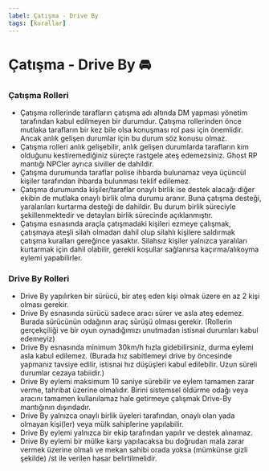 ```yaml
---
label: Çatışma - Drive By
tags: [kurallar]
---
```


# Çatışma - Drive By :oncoming_automobile:
### Çatışma Rolleri
- Çatışma rollerinde tarafların çatışma adı altında DM yapması yönetim tarafından kabul edilmeyen bir durumdur. Çatışma rollerinden önce mutlaka tarafların bir kez bile olsa konuşması rol pası için önemlidir. Ancak anlık gelişen durumlar için bu durum söz konusu olmaz.
- Çatışma rolleri anlık gelişebilir, anlık gelişen durumlarda tarafların kim olduğunu kestiremediğiniz süreçte rastgele ateş edemezsiniz. Ghost RP mantığı NPCler ayrıca siviller de dahildir.
- Çatışma durumunda taraflar polise ihbarda bulunamaz veya üçüncül kişiler tarafından ihbarda bulunması teklif edilemez. 
- Çatışma durumunda kişiler/taraflar onaylı birlik ise destek alacağı diğer ekibin de mutlaka onaylı birlik olma durumu aranır. Buna çatışma desteği, yaralarıları kurtarma desteği de dahildir. Bu durum birlik süreciyle şekillenmektedir ve detayları birlik sürecinde açıklanmıştır.
- Çatışma esnasında araçla çatışmadaki kişileri ezmeye çalışmak, çatışmaya ateşli silah olmadan dahil olup silahlı kişilere saldırmak çatışma kuralları gereğince yasaktır. Silahsız kişiler yalnızca yaralıları kurtarmak için dahil olabilir, gerekli koşullar sağlanırsa kaçırma/alıkoyma eylemi yapabilirler. 
### Drive By Rolleri
- Drive By yapılırken bir sürücü, bir ateş eden kişi olmak üzere en az 2 kişi olması gerekir.
- Drive By esnasında sürücü sadece aracı sürer ve asla ateş edemez. Burada sürücünün odağının araç sürüşü olması gerekir. (Rollerin gerçekçiliği ve bir oyun oynadığımızı unutmadan istisnai durumları kabul edemeyiz)
- Drive By esnasında minimum 30km/h hızla gidebilirsiniz, durma eylemi asla kabul edilemez. (Burada hız sabitlemeyi drive by öncesinde yapmanız tavsiye edilir, istisnai hız düşüşleri kabul edilebilir. Uzun süreli durumlar cezaya tabiidir.)
- Drive By eylemi maksimum 10 saniye sürebilir ve eylem tamamen zarar verme, tahribat üzerine olmalıdır. Birini sistemsel öldürme odağı veya aracını tamamen kullanılamaz hale getirmeye çalışmak Drive-By mantığının dışındadır.
- Drive By yalnızca onaylı birlik üyeleri tarafından, onaylı olan yada olmayan kişi(ler) veya mülk sahiplerine yapılabilir.
- Drive By eylemi yalnızca bir ekip tarafından yapılır ve destek alınamaz. 
- Drive By eylemi bir mülke karşı yapılacaksa bu doğrudan mala zarar vermek üzerine olmalı ve mekan sahibi orada yoksa (mümkünse gizli şekilde) /st ile verilen hasar belirtilmelidir.